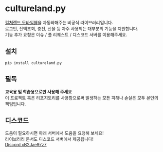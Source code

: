# cultureland.py
[컬쳐랜드 모바일웹](https://m.cultureland.co.kr/)을 자동화해주는 비공식 라이브러리입니다.<br>
로그인, 잔액조회, 충전, 선물 등 자주 사용되는 대부분의 기능을 지원합니다.<br>
기능 추가 요청은 이슈 / 풀 리퀘스트 / 디스코드 서버를 이용해주세요.

## 설치
`pip install cultureland.py`

## 필독
**교육용 및 학습용으로만 사용해 주세요**<br>
이 프로젝트 혹은 리포지토리를 사용함으로써 발생하는 모든 피해나 손실은 모두 본인의 책임입니다.

## 디스코드
도움이 필요하시면 아래 서버에서 도움을 요청해 보세요!<br>
라이브러리 문서도 디스코드 서버에서 제공됩니다!<br>
[Discord xB2Jae97z7](https://discord.gg/xB2Jae97z7)
